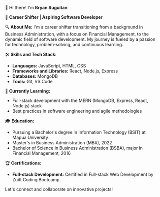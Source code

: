 👋 Hi there! I'm **Bryan Suguitan**

🔄 **Career Shifter | Aspiring Software Developer**

🔍 **About Me:**
I'm a career shifter transitioning from a background in Business Administration, with a focus on Financial Management, to the dynamic field of software development. My journey is fueled by a passion for technology, problem-solving, and continuous learning.

🛠️ **Skills and Tech Stack:**
- **Languages:** JavaScript, HTML, CSS
- **Frameworks and Libraries:** React, Node.js, Express
- **Databases:** MongoDB
- **Tools:** Git, VS Code

🌱 **Currently Learning:**
- Full-stack development with the MERN (MongoDB, Express, React, Node.js) stack
- Best practices in software engineering and agile methodologies

🎓 **Education:**
- Pursuing a Bachelor's degree in Information Technology (BSIT) at Mapua University
- Master's in Business Administration (MBA), 2022
- Bachelor of Science in Business Administration (BSBA), major in Financial Management, 2016

🏆 **Certifications:**
- **Full-stack Development:** Certified in Full-stack Web Development by Zuitt Coding Bootcamp

<!-- 🚀 **Projects:**
- **[Project Name](link-to-repo):** A web application to [brief project description], showcasing my skills in React and Node.js.
- **[Another Project](link-to-repo):** Developed a [project type] to [brief project description], utilizing Python and Flask.

🌟 **Previous Experience:**
- [Your Previous Role] at [Your Previous Company]
  - Gained valuable skills in [relevant skills] that I now apply to my coding projects.
  - [Another relevant experience or accomplishment]

🌟 **Fun Fact:**
Outside of coding, I enjoy [your hobby or interest], which helps me stay creative and motivated.

📫 **Get in Touch:**
- [LinkedIn](https://www.linkedin.com/in/yourprofile)
- [Twitter](https://twitter.com/yourhandle)
- [Personal Website](https://yourwebsite.com) -->

Let's connect and collaborate on innovative projects!


<!--
**brynsgtn/brynsgtn** is a ✨ _special_ ✨ repository because its `README.md` (this file) appears on your GitHub profile.

Here are some ideas to get you started:

- 🔭 I’m currently working on ...
- 🌱 I’m currently learning ...
- 👯 I’m looking to collaborate on ...
- 🤔 I’m looking for help with ...
- 💬 Ask me about ...
- 📫 How to reach me: ...
- 😄 Pronouns: ...
- ⚡ Fun fact: ...
-->
